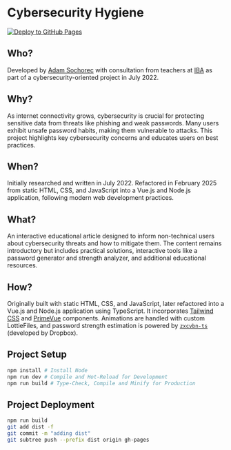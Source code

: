 # Cybersecurity Hygiene

[![Deploy to GitHub Pages](https://github.com/adamsochorec/cybersecurity/actions/workflows/deploy.yml/badge.svg?branch=main)](https://github.com/adamsochorec/cybersecurity/actions/workflows/deploy.yml)

## Who?

Developed by [Adam Sochorec](https://www.linkedin.com/in/adamsochorec) with consultation from teachers at [IBA](https://www.iba.dk) as part of a cybersecurity-oriented project in July 2022.

## Why?

As internet connectivity grows, cybersecurity is crucial for protecting sensitive data from threats like phishing and weak passwords. Many users exhibit unsafe password habits, making them vulnerable to attacks. This project highlights key cybersecurity concerns and educates users on best practices.

## When?

Initially researched and written in July 2022. Refactored in February 2025 from static HTML, CSS, and JavaScript into a Vue.js and Node.js application, following modern web development practices.

## What?

An interactive educational article designed to inform non-technical users about cybersecurity threats and how to mitigate them. The content remains introductory but includes practical solutions, interactive tools like a password generator and strength analyzer, and additional educational resources.

## How?

Originally built with static HTML, CSS, and JavaScript, later refactored into a Vue.js and Node.js application using TypeScript. It incorporates [Tailwind CSS](https://tailwindcss.com) and [PrimeVue](https://www.primevue.org) components. Animations are handled with custom LottieFiles, and password strength estimation is powered by [`zxcvbn-ts`](https://zxcvbn-ts.github.io/zxcvbn/) (developed by Dropbox).

## Project Setup

```sh
npm install # Install Node
npm run dev # Compile and Hot-Reload for Development
npm run build # Type-Check, Compile and Minify for Production
```

## Project Deployment

```sh
npm run build
git add dist -f
git commit -m "adding dist"
git subtree push --prefix dist origin gh-pages
```
